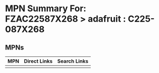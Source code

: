 



# MPN Summary For: FZAC22587X268 > adafruit : C225-087X268

## MPNs
  

|MPN|Direct Links|Search Links|
| :--- | :--- | :--- |
||||
